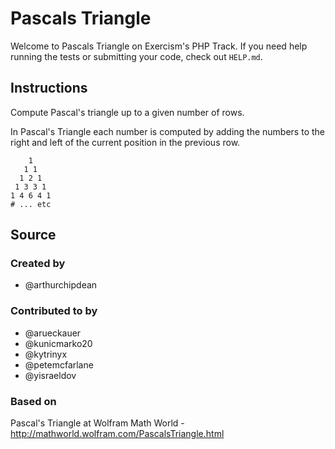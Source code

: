# Pascals Triangle

Welcome to Pascals Triangle on Exercism's PHP Track.
If you need help running the tests or submitting your code, check out `HELP.md`.

## Instructions

Compute Pascal's triangle up to a given number of rows.

In Pascal's Triangle each number is computed by adding the numbers to
the right and left of the current position in the previous row.

```text
    1
   1 1
  1 2 1
 1 3 3 1
1 4 6 4 1
# ... etc
```

## Source

### Created by

- @arthurchipdean

### Contributed to by

- @arueckauer
- @kunicmarko20
- @kytrinyx
- @petemcfarlane
- @yisraeldov

### Based on

Pascal's Triangle at Wolfram Math World - http://mathworld.wolfram.com/PascalsTriangle.html
